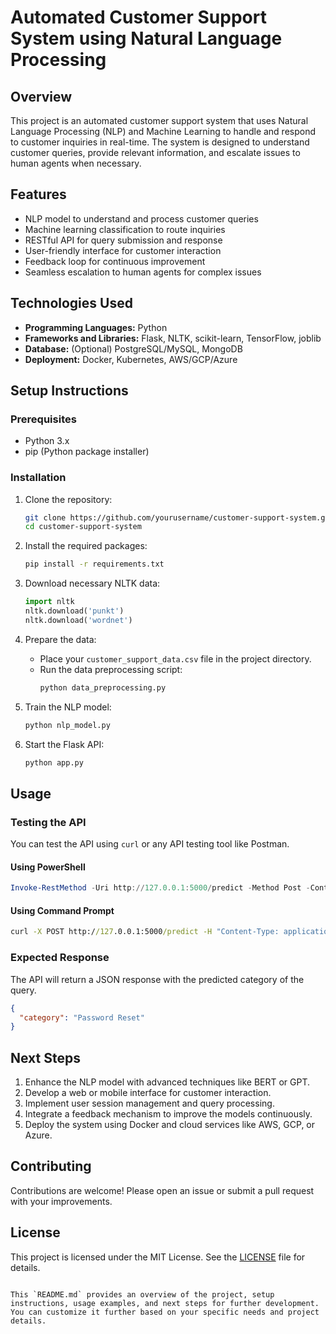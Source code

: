 # Automated Customer Support System using Natural Language Processing

## Overview
This project is an automated customer support system that uses Natural Language Processing (NLP) and Machine Learning to handle and respond to customer inquiries in real-time. The system is designed to understand customer queries, provide relevant information, and escalate issues to human agents when necessary.

## Features
- NLP model to understand and process customer queries
- Machine learning classification to route inquiries
- RESTful API for query submission and response
- User-friendly interface for customer interaction
- Feedback loop for continuous improvement
- Seamless escalation to human agents for complex issues

## Technologies Used
- **Programming Languages:** Python
- **Frameworks and Libraries:** Flask, NLTK, scikit-learn, TensorFlow, joblib
- **Database:** (Optional) PostgreSQL/MySQL, MongoDB
- **Deployment:** Docker, Kubernetes, AWS/GCP/Azure

## Setup Instructions

### Prerequisites
- Python 3.x
- pip (Python package installer)

### Installation

1. Clone the repository:
   ```bash
   git clone https://github.com/yourusername/customer-support-system.git
   cd customer-support-system
   ```

2. Install the required packages:
   ```bash
   pip install -r requirements.txt
   ```

3. Download necessary NLTK data:
   ```python
   import nltk
   nltk.download('punkt')
   nltk.download('wordnet')
   ```

4. Prepare the data:
   - Place your `customer_support_data.csv` file in the project directory.
   - Run the data preprocessing script:
     ```bash
     python data_preprocessing.py
     ```

5. Train the NLP model:
   ```bash
   python nlp_model.py
   ```

6. Start the Flask API:
   ```bash
   python app.py
   ```

## Usage

### Testing the API

You can test the API using `curl` or any API testing tool like Postman.

#### Using PowerShell
```powershell
Invoke-RestMethod -Uri http://127.0.0.1:5000/predict -Method Post -ContentType "application/json" -Body '{"query": "How can I reset my password?"}'
```

#### Using Command Prompt
```cmd
curl -X POST http://127.0.0.1:5000/predict -H "Content-Type: application/json" -d "{\"query\": \"How can I reset my password?\"}"
```

### Expected Response
The API will return a JSON response with the predicted category of the query.

```json
{
  "category": "Password Reset"
}
```

## Next Steps
1. Enhance the NLP model with advanced techniques like BERT or GPT.
2. Develop a web or mobile interface for customer interaction.
3. Implement user session management and query processing.
4. Integrate a feedback mechanism to improve the models continuously.
5. Deploy the system using Docker and cloud services like AWS, GCP, or Azure.

## Contributing
Contributions are welcome! Please open an issue or submit a pull request with your improvements.

## License
This project is licensed under the MIT License. See the [LICENSE](LICENSE) file for details.
```

This `README.md` provides an overview of the project, setup instructions, usage examples, and next steps for further development. You can customize it further based on your specific needs and project details.
